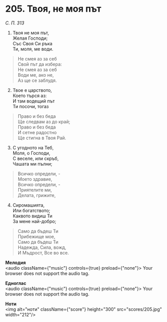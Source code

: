 # 205. Твоя, не моя път  

*С. П. 313*  

1. Твоя не моя път,  
Желая Господи;  
Със Своя Си ръка  
Ти, моля, ме води.  

> Не смея аз за себ  
> Свой път да избера:  
> Не смея аз за себ  
> Води ме, ако не,  
> Аз ще се заблудя.  

2. Твое е царството,  
Което търся аз:  
И там водещий път  
Ти посочи, тогаз  

> Право и без беда  
> Ще следвам аз до край;  
> Право и без беда  
> И сетне радостно  
> Ще стигна в Твоя Рай.  

3. С угодното на Теб,  
Моля, о Господи,  
С веселе, или скръб,  
Чашата ми пълни;  

> Всичко определи, -  
> Моето здравие,  
> Всичко определи, -  
> Приятелите ми,  
> Делата, грижите,  

4. Сиромашията,  
Или богатството;  
Каквото видиш Ти  
За мене най-добро;  

> Само да бъдеш Ти  
> Прибежище мое,  
> Само да бъдеш Ти  
> Надежда, Сила, вожд,  
> И Мъдрост, Все во все.  

__Мелодия__  
<audio className={"music"} controls={true} preload={"none"}><source src="mp3/205.mp3" type="audio/mpeg"/>
Your browser does not support the audio tag.
</audio>  

__Едноглас__  
<audio className={"music"} controls={true} preload={"none"}><source src="transp/205.mp3" type="audio/mpeg"/>
Your browser does not support the audio tag.
</audio>  

__Ноти__  
<img alt="ноти" className={"score"} height="300" src="scores/205.jpg" width="212"/>

